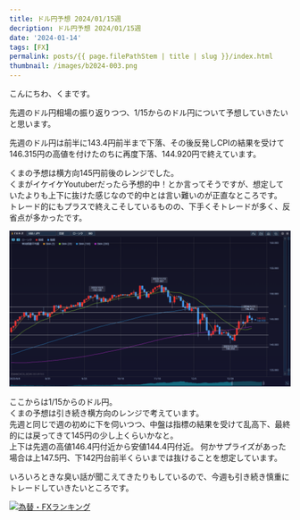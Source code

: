 ```yaml
---
title: ドル円予想 2024/01/15週
decription: ドル円予想 2024/01/15週
date: '2024-01-14'
tags: [FX]
permalink: posts/{{ page.filePathStem | title | slug }}/index.html
thumbnail: /images/b2024-003.png
---
```


こんにちわ、くまです。

先週のドル円相場の振り返りつつ、1/15からのドル円について予想していきたいと思います。

先週のドル円は前半に143.4円前半まで下落、その後反発しCPIの結果を受けて146.315円の高値を付けたのちに再度下落、144.920円で終えています。

くまの予想は横方向145円前後のレンジでした。<br/>
くまがイケイケYoutuberだったら予想的中！とか言ってそうですが、想定していたよりも上下に抜けた感じなので的中とは言い難いのが正直なところです。<br/>
トレード的にもプラスで終えこそしているものの、下手くそトレードが多く、反省点が多かったです。

![](/images/b2024-003-01.png)

ここからは1/15からのドル円。<br/>
くまの予想は引き続き横方向のレンジで考えています。<br/>
先週と同じで週の初めに下を伺いつつ、中盤は指標の結果を受けて乱高下、最終的には戻ってきて145円の少し上くらいかなと。<br/>
上下は先週の高値146.4円付近から安値144.4円付近。
何かサプライズがあった場合は上147.5円、下142円台前半くらいまでは抜けることを想定しています。

いろいろときな臭い話が聞こえてきたりもしているので、今週も引き続き慎重にトレードしていきたいところです。

<a href="https://blog.with2.net/link/?id=2111205&cid=1532" title="為替・FXランキング"><img alt="為替・FXランキング" width="110" height="31" src="https://blog.with2.net/img/banner/c/banner_1/br_c_1532_1.gif"></a>
